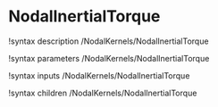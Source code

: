 # NodalInertialTorque
!syntax description /NodalKernels/NodalInertialTorque

!syntax parameters /NodalKernels/NodalInertialTorque

!syntax inputs /NodalKernels/NodalInertialTorque

!syntax children /NodalKernels/NodalInertialTorque
